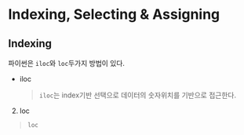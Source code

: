 # Indexing, Selecting & Assigning

## Indexing
파이썬은 `iloc`와 `loc`두가지 방법이 있다.

* iloc
  > `iloc`는 index기반 선택으로 데이터의 숫자위치를 기반으로 접근한다.
2. loc  
  > `loc` 
